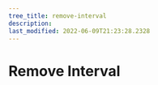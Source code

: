 ```yaml
---
tree_title: remove-interval
description: 
last_modified: 2022-06-09T21:23:28.2328
---
```


# Remove Interval
